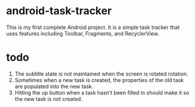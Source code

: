 # android-task-tracker
This is my first complete Android project.  It is a simple task tracker 
that uses features including Toolbar, Fragments, and RecyclerView.

# todo
1. The subtitle state is not maintained when the screen is rotated rotation.
2. Sometimes when a new task is created, the properties of the old task are populated into
the new task.  
3. Hitting the up button when a task hasn't been filled in should make it so the new task is not 
created.